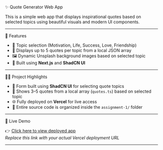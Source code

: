 ✨ Quote Generator Web App

This is a simple web app that displays inspirational quotes based on selected topics using beautiful visuals and modern UI components.

---

🚀 Features

- 🎯 Topic selection (Motivation, Life, Success, Love, Friendship)
- 💬 Displays up to 5 quotes per topic from a local JSON array
- 🖼️ Dynamic Unsplash background images based on selected topic
- 💅 Built using **Next.js** and **ShadCN UI**

---

🧑‍💻 Project Highlights

- 🧾 Form built using **ShadCN UI** for selecting quote topics  
- 💬 Shows 3–5 quotes from a local array (`quotes.ts`) based on selected topic  
- 🌐 Fully deployed on **Vercel** for live access  
- 📁 Entire source code is organized inside the `assignment-1/` folder

---

🔗 Live Demo

👉 [Click here to view deployed app](https://your-vercel-app.vercel.app)  
_Replace this link with your actual Vercel deployment URL_

---




